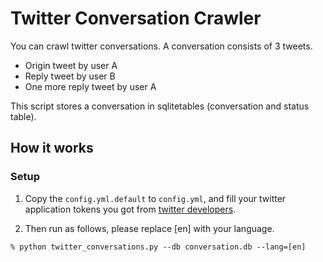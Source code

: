 # Twitter Conversation Crawler
You can crawl twitter conversations. A conversation consists of 3 tweets.
- Origin tweet by user A
- Reply tweet by user B
- One more reply tweet by user A

This script stores a conversation in sqlitetables (conversation and status table).

## How it works
### Setup

1. Copy the `config.yml.default` to `config.yml`, and fill your twitter application tokens you got from [twitter developers](https://apps.twitter.com/).


2. Then run as follows, please replace [en] with your language. 
````
% python twitter_conversations.py --db conversation.db --lang=[en]
````
